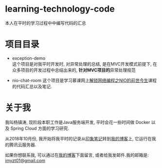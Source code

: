# learning-technology-code
本人在平时的学习过程中中编写代码的汇总


# 项目目录

- exception-demo  
    这个项目是对我平时开发时, 对异常处理的总结, 是在MVC开发模式前提下, 在众多项目的开发过程中总结出来的, **针对MVC项目的**异常处理规范

- nio-chat-room
    这个项目是学习慕课网上[解锁网络编程之NIO的前世今生](https://www.imooc.com/learn/1118)课程的代码汇总以及笔记.  

# 关于我

我叫杨镇涛, 现阶段本职工作是Java服务端开发, 平时会花一些时间做 Docker 以及 Spring Cloud 方面的学习研究.    

从2018年10月份, 我开始将我平时的记录从[印象笔记](https://www.yinxiang.com/)转到[我的博客](http://blog.imyzt.top)上, 它运行在我的腾讯云服务器.  

如果你想联系我, 可以通过在[我的博客](http://blog.imyzt.top/about)下面留言, 或者给我发邮件.我的邮箱是: <a href="mailto:imyzt01@gmail.com">imyzt01@gmail.com</a>  